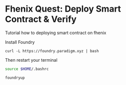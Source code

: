 # Fhenix Quest: Deploy Smart Contract & Verify
Tutorial how to deploying smart contract on fhenix

Install Foundry
```
curl -L https://foundry.paradigm.xyz | bash
```
Then restart your terminal
```bash
source $HOME/.bashrc
```
```bash
foundryup
```
